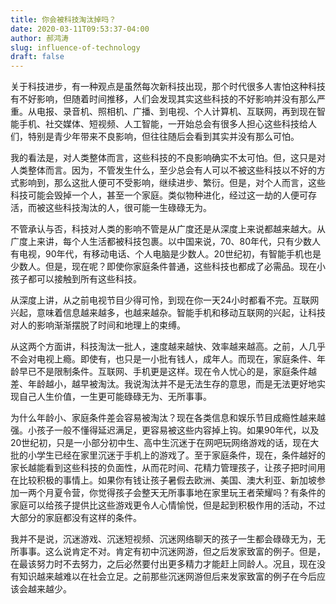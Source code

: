 ```yaml
---
title: 你会被科技淘汰掉吗？
date: 2020-03-11T09:53:37-04:00
author: 郝鸿涛
slug: influence-of-technology
draft: false
---
```


关于科技进步，有一种观点是虽然每次新科技出现，那个时代很多人害怕这种科技有不好影响，但随着时间推移，人们会发现其实这些科技的不好影响并没有那么严重。从电报、录音机、照相机、广播、到电视、个人计算机、互联网，再到现在智能手机、社交媒体、短视频、人工智能，一开始总会有很多人担心这些科技给人们，特别是青少年带来不良影响，但往往随后会看到其实并没有那么可怕。

我的看法是，对人类整体而言，这些科技的不良影响确实不太可怕。但，这只是对人类整体而言。因为，不管发生什么，至少总会有人可以不被这些科技以不好的方式影响到，那么这批人便可不受影响，继续进步、繁衍。但是，对个人而言，这些科技可能会毁掉一个人，甚至一个家庭。类似物种进化，经过这一劫的人便可存活，而被这些科技淘汰的人，很可能一生碌碌无为。

不管承认与否，科技对人类的影响不管是从广度还是从深度上来说都越来越大。从广度上来讲，每个人生活都被科技包裹。以中国来说，70、80年代，只有少数人有电视，90年代，有移动电话、个人电脑是少数人。20世纪初，有智能手机也是少数人。但是，现在呢？即使你家庭条件普通，这些科技也都成了必需品。现在小孩子都可以接触到所有这些科技。

从深度上讲，从之前电视节目少得可怜，到现在你一天24小时都看不完。互联网兴起，意味着信息越来越多，也越来越杂。智能手机和移动互联网的兴起，让科技对人的影响渐渐摆脱了时间和地理上的束缚。

从这两个方面讲，科技淘汰一批人，速度越来越快、效率越来越高。之前，人几乎不会对电视上瘾。即使有，也只是一小批有钱人，成年人。而现在，家庭条件、年龄早已不是限制条件。互联网、手机更是这样。现在令人忧心的是，家庭条件越差、年龄越小，越早被淘汰。我说淘汰并不是无法生存的意思，而是无法更好地实现自己人生价值，一生更可能碌碌无为、无所事事。

为什么年龄小、家庭条件差会容易被淘汰？现在各类信息和娱乐节目成瘾性越来越强。小孩子一般不懂得延迟满足，更容易被这些内容掉上钩。如果90年代，以及20世纪初，只是一小部分初中生、高中生沉迷于在网吧玩网络游戏的话，现在大批的小学生已经在家里沉迷于手机上的游戏了。至于家庭条件，现在，条件越好的家长越能看到这些科技的负面性，从而花时间、花精力管理孩子，让孩子把时间用在比较积极的事情上。如果你有钱让孩子暑假去欧洲、美国、澳大利亚、新加坡参加一两个月夏令营，你觉得孩子会整天无所事事地在家里玩王者荣耀吗？有条件的家庭可以给孩子提供比这些游戏更令人心情愉悦，但是起到积极作用的活动，不过大部分的家庭都没有这样的条件。

我并不是说，沉迷游戏、沉迷短视频、沉迷网络聊天的孩子一生都会碌碌无为，无所事事。这么说肯定不对。肯定有初中沉迷网游，但之后发家致富的例子。但是，在最该努力时不去努力，之后必然要付出更多精力才能赶上同龄人。况且，现在没有知识越来越难以在社会立足。之前那些沉迷网游但后来发家致富的例子在今后应该会越来越少。